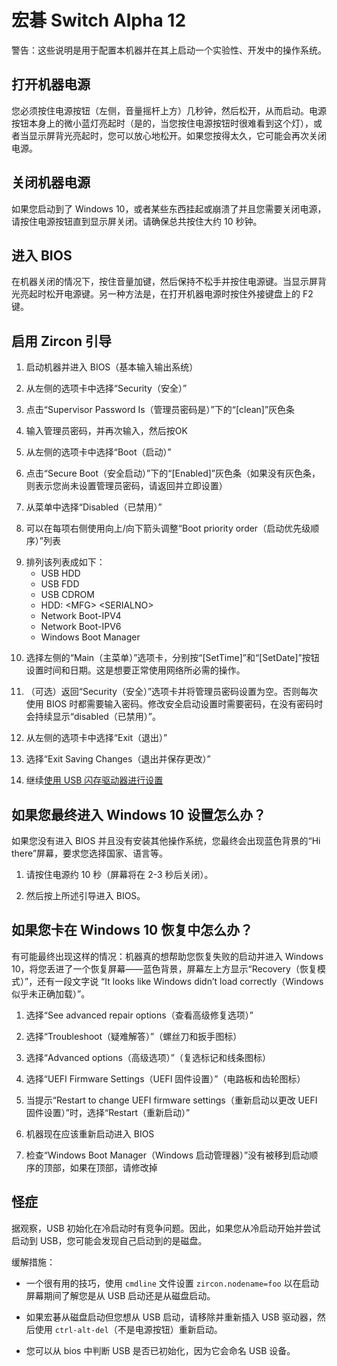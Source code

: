 <!--
# Acer Switch Alpha 12
 -->
# 宏碁 Switch Alpha 12

<!--
WARNING:  These are directions to configure the machine and boot an experimental, in-development OS on it.
 -->
警告：这些说明是用于配置本机器并在其上启动一个实验性、开发中的操作系统。

<!--
## Powering the Machine On
 -->
## 打开机器电源
<!--
To power on you must hold the power button (lefthand side, above the Volume rocker) for several seconds, then let go.  You can safely let go when the tiny blue light on the power button itself turns on (yes, this is really hard to see when you’re holding the power button), or when the display backlight turns on.  If you hold too long it may end up power right back off again.
 -->
您必须按住电源按钮（左侧，音量摇杆上方）几秒钟，然后松开，从而启动。电源按钮本身上的微小蓝灯亮起时（是的，当您按住电源按钮时很难看到这个灯），或者当显示屏背光亮起时，您可以放心地松开。如果您按得太久，它可能会再次关闭电源。

<!--
## Powering the Machine Off
 -->
## 关闭机器电源
<!--
If you boot into Windows 10 or something hangs or crashes and you need to power things off, Press and Hold the power button until the display shuts off.  To be sure, hold for about 10 seconds total.
 -->
如果您启动到了 Windows 10，或者某些东西挂起或崩溃了并且您需要关闭电源，请按住电源按钮直到显示屏关闭。请确保总共按住大约 10 秒钟。

<!--
## Entering the BIOS
 -->
## 进入 BIOS
<!--
With the machine off, Press and hold Volume Up, then continue to hold while pressing and holding the Power button.  Let go of the Power button when the display backlight turns on.  Alternatively, hold F2 on an attached keyboard while powering the machine on.
 -->
在机器关闭的情况下，按住音量加键，然后保持不松手并按住电源键。当显示屏背光亮起时松开电源键。另一种方法是，在打开机器电源时按住外接键盘上的 F2 键。

<!--
## Enabling Zircon Boot
 -->
## 启用 Zircon 引导
 <!--
1. Boot the machine and enter the BIOS
 -->
1. 启动机器并进入 BIOS（基本输入输出系统）
<!--
2. Select “Security” from the tabs at the left
 -->
2. 从左侧的选项卡中选择“Security（安全）”
<!--
3. Tap the “[clean]” gray bar under “Supervisor Password Is”
 -->
3. 点击“Supervisor Password Is（管理员密码是）”下的“[clean]”灰色条
<!--
4. Enter a supervisor password, enter it again, press OK
 -->
4. 输入管理员密码，并再次输入，然后按OK
<!--
5. Select “Boot” from the tabs at the left
 -->
5. 从左侧的选项卡中选择“Boot（启动）”
<!--
6. Tap the “[Enabled]” gray bar under “Secure Boot”
    (if there’s no gray bar, you have not set a supervisor password, go back and do that now)
 -->
6. 点击“Secure Boot（安全启动）”下的“[Enabled]”灰色条（如果没有灰色条，则表示您尚未设置管理员密码，请返回并立即设置）
<!--
7. Select “Disabled” from the menu
 -->
7. 从菜单中选择“Disabled（已禁用）”
<!--
8. The “Boot priority order” list may be adjusted using the up/down arrows to the right of each item
 -->
8. 可以在每项右侧使用向上/向下箭头调整“Boot priority order（启动优先级顺序）”列表
<!--
9. Order the list like so:
 -->
9. 排列该列表成如下：
   - USB HDD
   - USB FDD
   - USB CDROM
   - HDD: \<MFG\> \<SERIALNO\>
   - Network Boot-IPV4
   - Network Boot-IPV6
   - Windows Boot Manager
<!--
10. Select the “Main” tab on the left and set the time and date by pressing “[SetTime]” and “[SetDate]” buttons respectfully. This is necessary for proper network operation.
 -->
10. 选择左侧的“Main（主菜单）”选项卡，分别按“[SetTime]”和“[SetDate]”按钮设置时间​​和日期。这是想要正常使用网络所必需的操作。
<!--
11. (Optional)  Go back to the “Security” tab and set the supervisor password back to nothing.
Otherwise you’ll need to enter the password every time you use the BIOS.
A password is required to modify the secure boot setting, but “disabled” will persist without one.
 -->
11. （可选）返回“Security（安全）”选项卡并将管理员密码设置为空。否则每次使用 BIOS 时都需要输入密码。修改安全启动设置时需要密码，在没有密码时会持续显示“disabled（已禁用）”。
<!--
12. Select “Exit” from the tabs at the left
 -->
12. 从左侧的选项卡中选择“Exit（退出）”
<!--
13. Select “Exit Saving Changes”
 -->
13. 选择“Exit Saving Changes（退出并保存更改）”
<!--
14. Continue to [Setup with USB flash drive](usb_setup.md)
 -->
14. 继续[使用 USB 闪存驱动器进行设置](usb_setup.md)

<!--
## What if you end up in the Windows 10 Setup?
 -->
## 如果您最终进入 Windows 10 设置怎么办？
<!--
If you don’t enter the BIOS and haven’t installed another OS, You’ll end up on a blue background “Hi there” screen asking you to select country, language, etc.
 -->
如果您没有进入 BIOS 并且没有安装其他操作系统，您最终会出现蓝色背景的“Hi there”屏幕，要求您选择国家、语言等。

<!--
1. Press Power and Hold it for about 10 seconds (the screen will turn off after 2-3 seconds).
 -->
1. 请按住电源约 10 秒（屏幕将在 2-3 秒后关闭）。
<!--
2. Boot into the BIOS as described above.
 -->
2. 然后按上所述引导进入 BIOS。

<!--
## What if you get stuck in Windows 10 Recovery?
 -->
## 如果您卡在 Windows 10 恢复中怎么办？
<!--
It’s possible to end up in a situation where the machine *really* wants to help you recover your failed boots into Windows 10 and dumps you into a recovery screen -- blue background, “Recovery” in the upper left, and some text saying “It looks like Windows didn’t load correctly”.
 -->
有可能最终出现这样的情况：机器真的想帮助您恢复失败的启动并进入 Windows 10，将您丢进了一个恢复屏幕——蓝色背景，屏幕左上方显示“Recovery（恢复模式）”，还有一段文字说 “It looks like Windows didn’t load correctly（Windows 似乎未正确加载）”。

<!--
1. Select “See advanced repair options”
 -->
1. 选择“See advanced repair options（查看高级修复选项）”
<!--
2. Select “Troubleshoot” (screwdriver and wrench icon)
 -->
2. 选择“Troubleshoot（疑难解答）”（螺丝刀和扳手图标）
<!--
3. Select “Advanced options” (checkmarks and lines icon)
 -->
3. 选择“Advanced options（高级选项）”（复选标记和线条图标）
<!--
4. Select “UEFI Firmware Settings” (integrated circuit and gear icon)
 -->
4. 选择“UEFI Firmware Settings（UEFI 固件设置）”（电路板和齿轮图标）
<!--
5. When prompted “Restart to change UEFI firmware settings”, select “Restart”
 -->
5. 当提示“Restart to change UEFI firmware settings（重新启动以更改 UEFI 固件设置）”时，选择“Restart（重新启动）”
<!--
6. The machine should now reboot into the BIOS
 -->
6. 机器现在应该重新启动进入 BIOS
<!--
7. Check that “Windows Boot Manager” didn’t get moved to the top of the boot order, fix it if it did
 -->
7. 检查“Windows Boot Manager（Windows 启动管理器）”没有被移到启动顺序的顶部，如果在顶部，请修改掉

<!--
## Quirks
 -->
## 怪症
<!--
It has been observed that USB initialization is racy on a cold boot.  So if you're starting from a cold boot and trying to boot to USB, you may find that you boot to disk instead.
 -->
据观察，USB 初始化在冷启动时有竞争问题。因此，如果您从冷启动开始并尝试启动到 USB，您可能会发现自己启动到的是磁盘。

<!--
Mitigations:
 -->
缓解措施：

<!--
- It's useful to use a `cmdline` file to set `zircon.nodename=foo` to know during the boot screen whether you're booting from USB or disk.
 -->
- 一个很有用的技巧，使用 `cmdline` 文件设置 `zircon.nodename=foo` 以在启动屏幕期间了解您是从 USB 启动还是从磁盘启动。
<!--
- If the Acer is booting from disk and you want to boot from USB, remove and reinsert the USB drive, then reboot with `ctrl-alt-del` (not the power button.)
 -->
- 如果宏碁从磁盘启动但您想从 USB 启动，请移除并重新插入 USB 驱动器，然后使用 `ctrl-alt-del`（不是电源按钮）重新启动。
<!--
- You can tell from the bios whether USB has been initialized because it will name the USB device.
 -->
- 您可以从 bios 中判断 USB 是否已初始化，因为它会命名 USB 设备。
